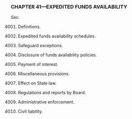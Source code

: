 ### **CHAPTER 41—EXPEDITED FUNDS AVAILABILITY** ###

Sec.

4001. Definitions.

4002. Expedited funds availability schedules.

4003. Safeguard exceptions.

4004. Disclosure of funds availability policies.

4005. Payment of interest.

4006. Miscellaneous provisions.

4007. Effect on State law.

4008. Regulations and reports by Board.

4009. Administrative enforcement.

4010. Civil liability.